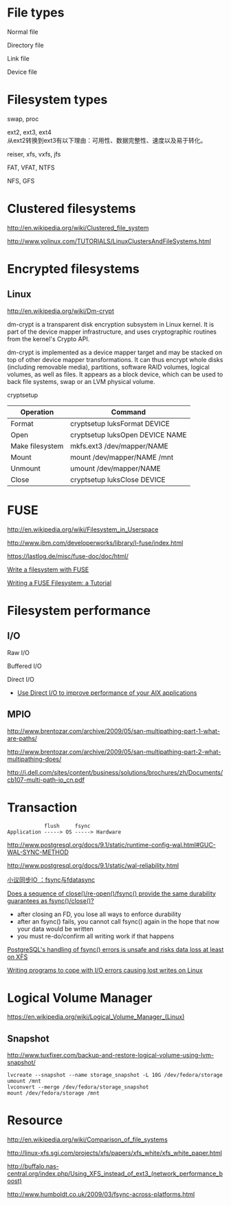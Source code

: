 # File types

Normal file

Directory file

Link file

Device file




# Filesystem types

swap, proc

ext2, ext3, ext4<br>
从ext2转换到ext3有以下理由：可用性、数据完整性、速度以及易于转化。

reiser, xfs, vxfs, jfs

FAT, VFAT, NTFS

NFS, GFS




# Clustered filesystems

http://en.wikipedia.org/wiki/Clustered_file_system

http://www.yolinux.com/TUTORIALS/LinuxClustersAndFileSystems.html




# Encrypted filesystems

## Linux

http://en.wikipedia.org/wiki/Dm-crypt

dm-crypt is a transparent disk encryption subsystem in Linux kernel. It is part of the device mapper infrastructure, and uses cryptographic routines from the kernel's Crypto API.

dm-crypt is implemented as a device mapper target and may be stacked on top of other device mapper transformations. It can thus encrypt whole disks (including removable media), partitions, software RAID volumes, logical volumes, as well as files. It appears as a block device, which can be used to back file systems, swap or an LVM physical volume.

cryptsetup

Operation | Command
--- | ---
Format | cryptsetup luksFormat DEVICE
Open | cryptsetup luksOpen DEVICE NAME
Make filesystem | mkfs.ext3 /dev/mapper/NAME
Mount | mount /dev/mapper/NAME /mnt
Unmount | umount /dev/mapper/NAME
Close | cryptsetup luksClose DEVICE




# FUSE

http://en.wikipedia.org/wiki/Filesystem_in_Userspace

http://www.ibm.com/developerworks/library/l-fuse/index.html

https://lastlog.de/misc/fuse-doc/doc/html/

[Write a filesystem with FUSE](https://engineering.facile.it/blog/eng/write-filesystem-fuse/)

[Writing a FUSE Filesystem: a Tutorial](https://www.cs.nmsu.edu/~pfeiffer/fuse-tutorial/)




# Filesystem performance

## I/O

Raw I/O

Buffered I/O

Direct I/O

* [Use Direct I/O to improve performance of your AIX applications](http://www.ibm.com/developerworks/aix/library/au-DirectIO.html)

## MPIO

http://www.brentozar.com/archive/2009/05/san-multipathing-part-1-what-are-paths/

http://www.brentozar.com/archive/2009/05/san-multipathing-part-2-what-multipathing-does/

http://i.dell.com/sites/content/business/solutions/brochures/zh/Documents/cb107-multi-path-io_cn.pdf




# Transaction

```
            flush     fsync
Application -----> OS -----> Hardware
```

http://www.postgresql.org/docs/9.1/static/runtime-config-wal.html#GUC-WAL-SYNC-METHOD

http://www.postgresql.org/docs/9.1/static/wal-reliability.html

[小议同步IO ：fsync与fdatasync](http://www.cnblogs.com/promise6522/archive/2012/05/27/2520028.html)

[Does a sequence of close()/re-open()/fsync() provide the same durability guarantees as fsync()/close()?](https://stackoverflow.com/questions/37288453/calling-fsync2-after-close2)
- after closing an FD, you lose all ways to enforce durability
- after an fsync() fails, you cannot call fsync() again in the hope that now your data would be written
- you must re-do/confirm all writing work if that happens

[PostgreSQL's handling of fsync() errors is unsafe and risks data loss at least on XFS](https://www.postgresql.org/message-id/flat/CAMsr%2BYHh%2B5Oq4xziwwoEfhoTZgr07vdGG%2Bhu%3D1adXx59aTeaoQ%40mail.gmail.com#CAMsr+YHh+5Oq4xziwwoEfhoTZgr07vdGG+hu=1adXx59aTeaoQ@mail.gmail.com)

[Writing programs to cope with I/O errors causing lost writes on Linux](https://stackoverflow.com/questions/42434872/writing-programs-to-cope-with-i-o-errors-causing-lost-writes-on-linux)




# Logical Volume Manager

https://en.wikipedia.org/wiki/Logical_Volume_Manager_(Linux)

## Snapshot

http://www.tuxfixer.com/backup-and-restore-logical-volume-using-lvm-snapshot/

```
lvcreate --snapshot --name storage_snapshot -L 10G /dev/fedora/storage
umount /mnt
lvconvert --merge /dev/fedora/storage_snapshot
mount /dev/fedora/storage /mnt
```




# Resource

http://en.wikipedia.org/wiki/Comparison_of_file_systems

http://linux-xfs.sgi.com/projects/xfs/papers/xfs_white/xfs_white_paper.html

http://buffalo.nas-central.org/index.php/Using_XFS_instead_of_ext3_(network_performance_boost)

http://www.humboldt.co.uk/2009/03/fsync-across-platforms.html
